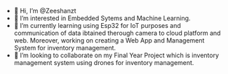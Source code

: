 - 👋 Hi, I’m @Zeeshanzt
- 👀 I’m interested in Embedded Sytems and Machine Learning.
- 🌱 I’m currently learning using Esp32 for IoT purposes and communication of data ibtained therough camera to cloud platform and web. Moreover, working on creating a Web App and Management System for inventory management.
- 💞️ I’m looking to collaborate on my Final Year Project which is inventory management system using drones for inventory management.


<!---
Zeeshanzt/Zeeshanzt is a ✨ special ✨ repository because its `README.md` (this file) appears on your GitHub profile.
You can click the Preview link to take a look at your changes.
--->
